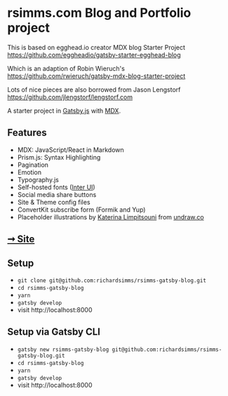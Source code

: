 # rsimms.com Blog and Portfolio project

This is based on egghead.io creator MDX blog Starter Project https://github.com/eggheadio/gatsby-starter-egghead-blog

Which is an adaption of Robin Wieruch's https://github.com/rwieruch/gatsby-mdx-blog-starter-project

Lots of nice pieces are also borrowed from Jason Lengstorf https://github.com/jlengstorf/lengstorf.com

A starter project in [Gatsby.js](https://www.gatsbyjs.org/) with [MDX](https://github.com/mdx-js/mdx).


## Features

- MDX: JavaScript/React in Markdown
- Prism.js: Syntax Highlighting
- Pagination
- Emotion
- Typography.js
- Self-hosted fonts ([Inter UI](https://rsms.me/inter/))
- Social media share buttons
- Site & Theme config files
- ConvertKit subscribe form (Formik and Yup)
- Placeholder illustrations by [Katerina Limpitsouni](https://twitter.com/ninalimpi) from [undraw.co](https://undraw.co/)

## [➞ Site](https://rsimms.com/)

## Setup

- `git clone git@github.com:richardsimms/rsimms-gatsby-blog.git`
- `cd rsimms-gatsby-blog`
- `yarn`
- `gatsby develop`
- visit http://localhost:8000

## Setup via Gatsby CLI

- `gatsby new rsimms-gatsby-blog git@github.com:richardsimms/rsimms-gatsby-blog.git`
- `cd rsimms-gatsby-blog`
- `yarn`
- `gatsby develop`
- visit http://localhost:8000
